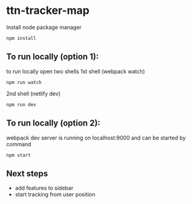# ttn-tracker-map

Install node package manager
```
npm install
```

## To run locally (option 1):
to run locally open two shells
1st shell (webpack watch)
```
npm run watch
```
2nd shell (netlify dev)
```
npm run dev
```
## To run locally (option 2):
webpack dev server is running on localhost:9000 and can be started by command
```
npm start
```

## Next steps
- add features to sidebar
- start tracking from user position 
